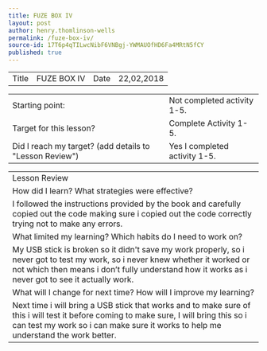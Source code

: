 ```yaml
---
title: FUZE BOX IV
layout: post
author: henry.thomlinson-wells
permalink: /fuze-box-iv/
source-id: 17T6p4qTILwcNibF6VNBgj-YWMAUOfHD6Fa4MRtN5fCY
published: true
---
```

<table>
  <tr>
    <td>Title</td>
    <td>FUZE BOX IV</td>
    <td>Date</td>
    <td>22,02,2018</td>
  </tr>
</table>


<table>
  <tr>
    <td>Starting point:</td>
    <td>Not completed activity 1-5.</td>
  </tr>
  <tr>
    <td>Target for this lesson?</td>
    <td>Complete Activity 1-5.</td>
  </tr>
  <tr>
    <td>Did I reach my target? 
(add details to "Lesson Review")</td>
    <td>Yes I completed activity 1-5.</td>
  </tr>
</table>


<table>
  <tr>
    <td>Lesson Review</td>
  </tr>
  <tr>
    <td>How did I learn? What strategies were effective? </td>
  </tr>
  <tr>
    <td>I followed the instructions provided by the book and carefully copied out the code making sure i copied out the code correctly trying not to make any errors.
 </td>
  </tr>
  <tr>
    <td>What limited my learning? Which habits do I need to work on? </td>
  </tr>
  <tr>
    <td>My USB stick is broken so it didn't save my work properly, so i never got to test my work, so i never knew whether it worked or not which then means i don’t fully understand how it works as i never got to see it actually work.
</td>
  </tr>
  <tr>
    <td>What will I change for next time? How will I improve my learning?</td>
  </tr>
  <tr>
    <td>Next time i will bring a USB stick that works and to make sure of this i will test it before coming to make sure, I will bring this so i can test my work so i can make sure it works to help me understand the work better.</td>
  </tr>
</table>


